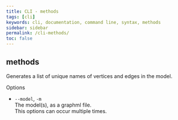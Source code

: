 ```yaml
---
title: CLI - methods
tags: [cli]
keywords: cli, documentation, command line, syntax, methods
sidebar: sidebar
permalink: /cli-methods/
toc: false
---
```



## methods

Generates a list of unique names of vertices and edges in the model.

Options

* `--model`, `-m` <br>
The model(s), as a graphml file.<br>
This options can occur multiple times.